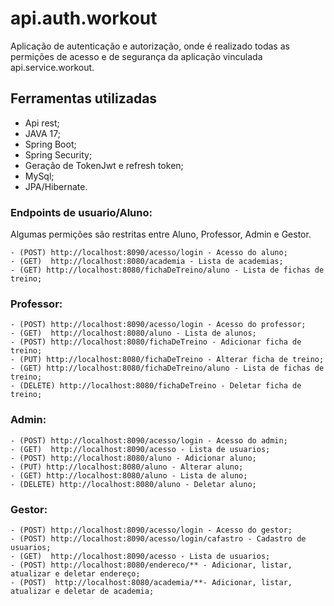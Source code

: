 # api.auth.workout
Aplicação de autenticação e autorização, onde é realizado todas as permições de acesso e de segurança da aplicação vinculada api.service.workout.
## Ferramentas utilizadas
- Api rest;
- JAVA 17;
- Spring Boot;
- Spring Security;
- Geração de TokenJwt e refresh token;
- MySql;
- JPA/Hibernate.
### Endpoints de usuario/Aluno: 
Algumas permições são restritas entre Aluno, Professor, Admin e Gestor.

    - (POST) http://localhost:8090/acesso/login - Acesso do aluno;
  	- (GET)  http://localhost:8080/academia - Lista de academias;
  	- (GET) http://localhost:8080/fichaDeTreino/aluno - Lista de fichas de treino;

### Professor: 

    - (POST) http://localhost:8090/acesso/login - Acesso do professor;
  	- (GET)  http://localhost:8080/aluno - Lista de alunos;
    - (POST) http://localhost:8080/fichaDeTreino - Adicionar ficha de treino;
    - (PUT) http://localhost:8080/fichaDeTreino - Alterar ficha de treino;
  	- (GET) http://localhost:8080/fichaDeTreino/aluno - Lista de fichas de treino;
    - (DELETE) http://localhost:8080/fichaDeTreino - Deletar ficha de treino;

### Admin: 

    - (POST) http://localhost:8090/acesso/login - Acesso do admin;
  	- (GET)  http://localhost:8090/acesso - Lista de usuarios;
    - (POST) http://localhost:8080/aluno - Adicionar aluno;
    - (PUT) http://localhost:8080/aluno - Alterar aluno;
  	- (GET) http://localhost:8080/aluno - Lista de aluno;
    - (DELETE) http://localhost:8080/aluno - Deletar aluno;
    
### Gestor: 

    - (POST) http://localhost:8090/acesso/login - Acesso do gestor;
    - (POST) http://localhost:8090/acesso/login/cafastro - Cadastro de usuarios;
  	- (GET)  http://localhost:8090/acesso - Lista de usuarios;
    - (POST) http://localhost:8080/endereco/** - Adicionar, listar, atualizar e deletar endereço;
    - (POST)  http://localhost:8080/academia/**- Adicionar, listar, atualizar e deletar de academia;
